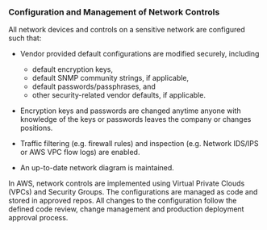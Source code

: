 ### Configuration and Management of Network Controls

All network devices and controls on a sensitive network are configured such
that:

* Vendor provided default configurations are modified securely, including

  - default encryption keys,
  - default SNMP community strings, if applicable,
  - default passwords/passphrases, and
  - other security-related vendor defaults, if applicable.

* Encryption keys and passwords are changed anytime anyone with knowledge of the
  keys or passwords leaves the company or changes positions.

* Traffic filtering (e.g. firewall rules) and inspection (e.g. Network IDS/IPS
  or AWS VPC flow logs) are enabled.

* An up-to-date network diagram is maintained.

In AWS, network controls are implemented using Virtual Private Clouds (VPCs) and
Security Groups. The configurations are managed as code and stored in approved
repos. All changes to the configuration follow the defined code review, change
management and production deployment approval process.
